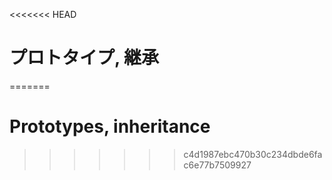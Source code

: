 <<<<<<< HEAD
# プロトタイプ, 継承
=======
# Prototypes, inheritance
>>>>>>> c4d1987ebc470b30c234dbde6fac6e77b7509927
